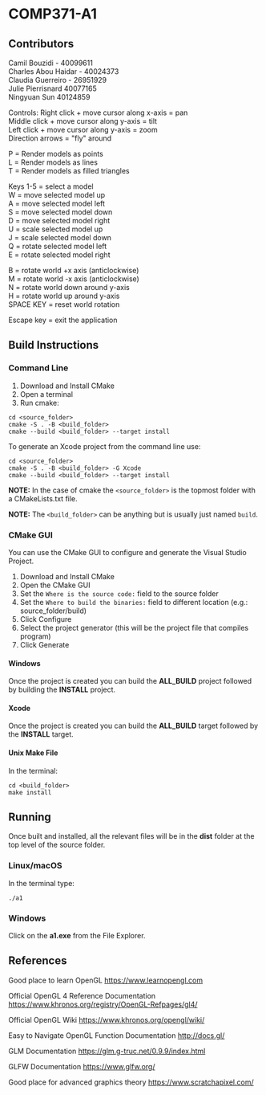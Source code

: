 # COMP371-A1

## Contributors
Camil Bouzidi - 40099611 <br />
Charles Abou Haidar - 40024373<br />
Claudia Guerreiro - 26951929<br />
Julie Pierrisnard 40077165<br />
Ningyuan Sun 40124859<br />

Controls:
Right click + move cursor along x-axis = pan<br />
Middle click + move cursor along y-axis = tilt<br />
Left click + move cursor along y-axis = zoom<br />
Direction arrows = "fly" around<br />

P = Render models as points<br />
L = Render models as lines<br />
T = Render models as filled triangles<br />

Keys 1-5 = select a model<br />
W = move selected model up<br />
A = move selected model left<br />
S = move selected model down<br />
D = move selected model right<br />
U = scale selected model up<br />
J = scale selected model down<br />
Q = rotate selected model left<br />
E = rotate selected model right<br />

B = rotate world +x axis (anticlockwise)<br />
M = rotate world -x axis (anticlockwise)<br />
N = rotate world down around y-axis<br />
H = rotate world up around y-axis<br />
SPACE KEY = reset world rotation<br />

Escape key = exit the application<br />


## Build Instructions

### Command Line

1. Download and Install CMake
2. Open a terminal
3. Run cmake:

```
cd <source_folder>
cmake -S . -B <build_folder>
cmake --build <build_folder> --target install
```

To generate an Xcode project from the command line use:

```
cd <source_folder>
cmake -S . -B <build_folder> -G Xcode
cmake --build <build_folder> --target install
```


**NOTE:** In the case of cmake the `<source_folder>` is the topmost folder with
a CMakeLists.txt file.

**NOTE:** The `<build_folder>` can be anything but is usually just named `build`.


### CMake GUI

You can use the CMake GUI to configure and generate the Visual Studio Project.

1. Download and Install CMake
2. Open the CMake GUI
3. Set the `Where is the source code:` field to the source folder
4. Set the `Where to build the binaries:` field to different location (e.g.: source_folder/build)
5. Click Configure
6. Select the project generator (this will be the project file that compiles program)
7. Click Generate

#### Windows

Once the project is created you can build the **ALL_BUILD** project followed by
building the **INSTALL** project.

#### Xcode

Once the project is created you can build the **ALL_BUILD** target followed by
the **INSTALL** target. 

#### Unix Make File

In the terminal:

```
cd <build_folder>
make install
```


## Running

Once built and installed, all the relevant files will be in the **dist** folder
at the top level of the source folder.

### Linux/macOS

In the terminal type:

```
./a1
```

### Windows

Click on the **a1.exe** from the File Explorer.

## References

Good place to learn OpenGL
https://www.learnopengl.com

Official OpenGL 4 Reference Documentation
https://www.khronos.org/registry/OpenGL-Refpages/gl4/

Official OpenGL Wiki
https://www.khronos.org/opengl/wiki/

Easy to Navigate OpenGL Function Documentation
http://docs.gl/

GLM Documentation
https://glm.g-truc.net/0.9.9/index.html

GLFW Documentation
https://www.glfw.org/

Good place for advanced graphics theory
https://www.scratchapixel.com/

